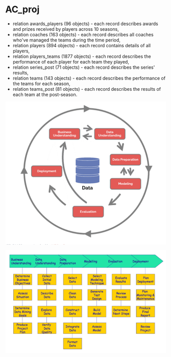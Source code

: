 # AC_proj

- relation awards_players (96 objects) - each record describes awards and prizes received by players across 10 seasons,
- relation coaches (163 objects) - each record describes all coaches who've managed the teams during the time period,
- relation players (894 objects) - each record contains details of all players,
- relation players_teams (1877 objects) - each record describes the performance of each player for each team they played,
- relation series_post (71 objects) - each record describes the series' results,
- relation teams (143 objects) - each record describes the performance of the teams for each season,
- relation teams_post (81 objects) - each record describes the results of each team at the post-season.

![Summary](img/1.png)

![Phases](img/crispdm_phases.png)